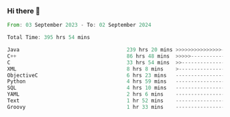 ### Hi there 👋

<!--
**luoxuanzao/luoxuanzao** is a ✨ _special_ ✨ repository because its `README.md` (this file) appears on your GitHub profile.

Here are some ideas to get you started:

- 🔭 I’m currently working on ...
- 🌱 I’m currently learning ...
- 👯 I’m looking to collaborate on ...
- 🤔 I’m looking for help with ...
- 💬 Ask me about ...
- 📫 How to reach me: ...
- 😄 Pronouns: ...
- ⚡ Fun fact: ...
-->

<!--START_SECTION:waka-->

```rust
From: 03 September 2023 - To: 02 September 2024

Total Time: 395 hrs 54 mins

Java                                   239 hrs 20 mins >>>>>>>>>>>>>>>----------   60.43 %
C++                                    86 hrs 48 mins  >>>>>--------------------   21.92 %
C                                      33 hrs 54 mins  >>-----------------------   08.56 %
XML                                    8 hrs 8 mins    >------------------------   02.06 %
ObjectiveC                             6 hrs 23 mins   -------------------------   01.61 %
Python                                 4 hrs 59 mins   -------------------------   01.26 %
SQL                                    4 hrs 10 mins   -------------------------   01.05 %
YAML                                   2 hrs 6 mins    -------------------------   00.53 %
Text                                   1 hr 52 mins    -------------------------   00.47 %
Groovy                                 1 hr 33 mins    -------------------------   00.39 %
```

<!--END_SECTION:waka-->
